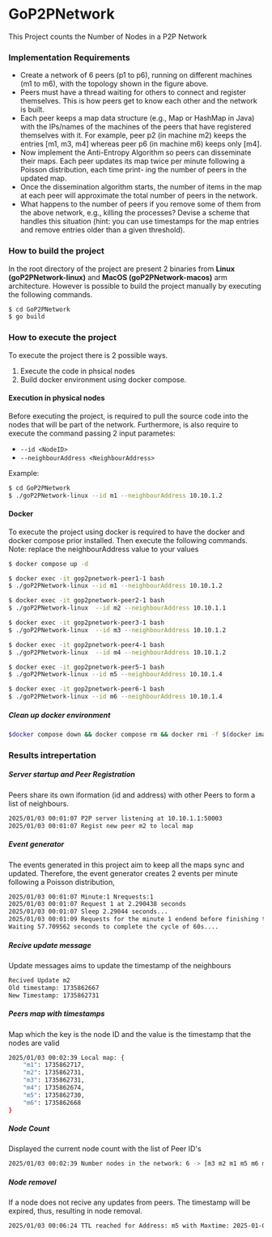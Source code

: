 # GoP2PNetwork

This Project counts the Number of Nodes in a P2P Network
### Implementation Requirements
* Create a network of 6 peers (p1 to p6), running on different machines (m1 to m6), with
the topology shown in the figure above.
* Peers must have a thread waiting for others to connect and register themselves. This is
how peers get to know each other and the network is built.
* Each peer keeps a map data structure (e.g., Map or HashMap in Java) with the
IPs/names of the machines of the peers that have registered themselves with it. For
example, peer p2 (in machine m2) keeps the entries [m1, m3, m4] whereas peer p6 (in
machine m6) keeps only [m4].
* Now implement the Anti-Entropy Algorithm so peers can disseminate their maps. Each
peer updates its map twice per minute following a Poisson distribution, each time print-
ing the number of peers in the updated map.
* Once the dissemination algorithm starts, the number of items in the map at each peer
will approximate the total number of peers in the network.
* What happens to the number of peers if you remove some of them from the above
network, e.g., killing the processes? Devise a scheme that handles this situation (hint:
you can use timestamps for the map entries and remove entries older than a given
threshold).

### How to build the project
In the root directory of the project are present 2 binaries from **Linux (goP2PNetwork-linux)** and **MacOS (goP2PNetwork-macos)** arm architecture. However is possible to build the project manually by executing the following commands.

```bash
$ cd GoP2PNetwork
$ go build
```

### How to execute the project
To execute the project there is 2 possible ways.
1. Execute the code in phsical nodes
2. Build docker environment using docker compose.


#### Execution in physical nodes
Before executing the project, is required to pull the source code into the nodes that will be part of the network.
Furthermore, is also require to execute the command passing 2 input parametes:

* `--id <NodeID>`
* `--neighbourAddress <NeighbourAddress>`

Example:
```bash
$ cd GoP2PNetwork
$ ./goP2PNetwork-linux --id m1 --neighbourAddress 10.10.1.2
```

#### Docker

To execute the project using docker is required to have the docker and docker compose prior installed. Then execute the following commands.
Note: replace the neighbourAddress value to your values

```bash
$ docker compose up -d
```

```bash
$ docker exec -it gop2pnetwork-peer1-1 bash
$ ./goP2PNetwork-linux --id m1 --neighbourAddress 10.10.1.2
```
```bash
$ docker exec -it gop2pnetwork-peer2-1 bash
$ ./goP2PNetwork-linux  --id m2 --neighbourAddress 10.10.1.1
```
```bash
$ docker exec -it gop2pnetwork-peer3-1 bash
$ ./goP2PNetwork-linux  --id m3 --neighbourAddress 10.10.1.2
```
```bash
$ docker exec -it gop2pnetwork-peer4-1 bash
$ ./goP2PNetwork-linux  --id m4 --neighbourAddress 10.10.1.2
```
```bash
$ docker exec -it gop2pnetwork-peer5-1 bash
$ ./goP2PNetwork-linux --id m5 --neighbourAddress 10.10.1.4
```
```bash
$ docker exec -it gop2pnetwork-peer6-1 bash
$ ./goP2PNetwork-linux --id m6 --neighbourAddress 10.10.1.4
```

##### Clean up docker environment
```bash
$docker compose down && docker compose rm && docker rmi -f $(docker images -aq)
```


### Results intrepertation

##### Server startup and Peer Registration
Peers share its own iformation (id and address) with other Peers to form a list of neighbours.

```bash
2025/01/03 00:01:07 P2P server listening at 10.10.1.1:50003
2025/01/03 00:01:07 Regist new peer m2 to local map
```
##### Event generator
The events generated in this project aim to keep all the maps sync and updated. Therefore, the event generator creates 2 events per minute following a Poisson distribution,
```bash
2025/01/03 00:01:07 Minute:1 Nrequests:1
2025/01/03 00:01:07 Request 1 at 2.290438 seconds
2025/01/03 00:01:07 Sleep 2.29044 seconds...
2025/01/03 00:01:09 Requests for the minute 1 endend before finishing the 60s.
Waiting 57.709562 seconds to complete the cycle of 60s....
```
##### Recive update message
Update messages aims to update the timestamp of the neighbours
```bash
Recived Update m2
Old timestamp: 1735862667
New Timestamp: 1735862731
```

##### Peers map with timestamps
Map which the key is the node ID and the value is the timestamp that the nodes are valid
```bash
2025/01/03 00:02:39 Local map: {
    "m1": 1735862717,
    "m2": 1735862731,
    "m3": 1735862731,
    "m4": 1735862674,
    "m5": 1735862730,
    "m6": 1735862668
}
```
##### Node Count
Displayed the current node count with the list of Peer ID's
```bash
2025/01/03 00:02:39 Number nodes in the network: 6 -> [m3 m2 m1 m5 m6 m4]
```

##### Node removel
If a node does not recive any updates from peers. The timestamp will be expired, thus, resulting in node removal.
```bash
2025/01/03 00:06:24 TTL reached for Address: m5 with Maxtime: 2025-01-03 00:06:20 +0000 UTC
```
